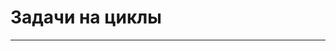 # Задачи на циклы
--------------------------------------------------------------------------------------------

